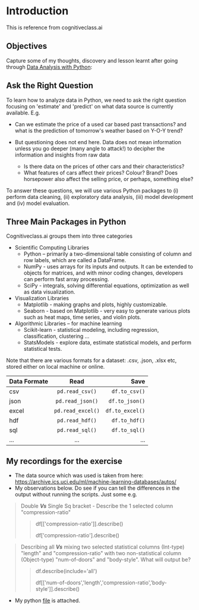 # Introduction  

This is reference from cognitiveclass.ai 

## Objectives

Capture some of my thoughts, discovery and lesson learnt after going through [Data Analysis with Python](https://courses.cognitiveclass.ai/courses/course-v1:CognitiveClass+DA0101EN+2017/course/):

## Ask the Right Question

To learn how to analyze data in Python, we need to ask the right question focusing on 'estimate' and 'predict' on what data source is currently available. E.g. 

*   Can we estimate the price of a used car based past transactions? and what is the prediction of tomorrow's weather based on Y-O-Y trend?

*   But questioning does not end here. Data does not mean information unless you go deeper (many angle to attack!) to decipher the information and insights from raw data
    *   Is there data on the prices of other cars and their characteristics?
    *   What features of cars affect their prices? Colour? Brand? Does horsepower also affect the selling price, or perhaps, something else?

To answer these questions, we will use various Python packages to (i) perform data cleaning, (ii) exploratory data analysis, (iii) model development and (iv) model evaluation.

## Three Main Packages in Python

Cognitiveclass.ai groups them into three categories

*   Scientific Computing Libraries
    *	Python – primarily a two-dimensional table consisting of column and row labels, which are called a DataFrame.
    *	NumPy - uses arrays for its inputs and outputs. It can be extended to objects for matrices, and with minor coding changes, developers can perform fast array processing.
    *	SciPy  - integrals, solving differential equations, optimization as well as data visualization.
*	Visualization Libraries
    *	Matplotlib - making graphs and plots, highly customizable.
    *	Seaborn - based on Matplotlib - very easy to generate various plots such as heat maps, time series, and violin plots.
*	Algorithmic Libraries – for machine learning
    *	Scikit-learn - statistical modeling, including regression, classification, clustering …
    *	StatsModels - explore data, estimate statistical models, and perform statistical tests.

Note that there are various formats for a dataset: .csv, .json, .xlsx  etc, stored either on local machine or online. 

| Data Formate |        Read       |            Save |
| ------------ | :---------------: | --------------: |
| csv          |  `pd.read_csv()`  |   `df.to_csv()` |
| json         |  `pd.read_json()` |  `df.to_json()` |
| excel        | `pd.read_excel()` | `df.to_excel()` |
| hdf          |  `pd.read_hdf()`  |   `df.to_hdf()` |
| sql          |  `pd.read_sql()`  |   `df.to_sql()` |
| ...          |        ...        |             ... |

## My recordings for the exercise 

*	The data source which was used is taken from here: https://archive.ics.uci.edu/ml/machine-learning-databases/autos/ 
*	My observations below. Do see if you can tell the differences in the output without running the scripts. Just some e.g. 

> Double _**Vs**_ Single Sq bracket - Describe the 1 selected column "compression-ratio"
>> 
>> df\[\['compression-ratio']].describe()
>> 
>> df\['compression-ratio'].describe()
>>  


> Describing all _**Vs**_ mixing two selected statistical columns (Int-type) "length" and "compression-ratio" with two non-statistical column (Object-type) "num-of-doors" and "body-style". 
> What will output be?
>> df.describe(include='all')
>> 
>> df\[\['num-of-doors','length','compression-ratio','body-style']].describe()
>> 

*	My python [file](https://github.com/tkokhing/kiddyPython/blob/main/01%20Applied%20Data%20Science%20with%20Python/01.1%20Data%20Analysis%20with%20Python/myPandainout.py) is attached. 
